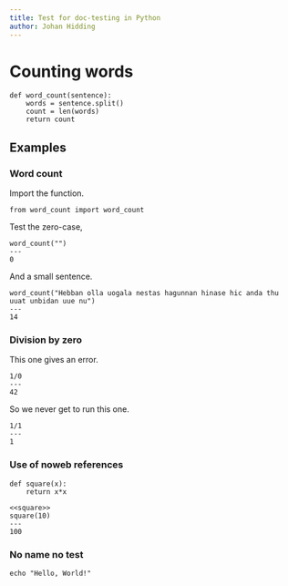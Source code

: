 ```yaml
---
title: Test for doc-testing in Python
author: Johan Hidding
---
```


# Counting words

``` {.python file=word_count.py}
def word_count(sentence):
    words = sentence.split()
    count = len(words)
    return count
```

## Examples

### Word count

Import the function.

``` {.python #test-word-count}
from word_count import word_count
```

Test the zero-case,

``` {.python .doctest #test-word-count}
word_count("")
---
0
```

And a small sentence.

``` {.python .doctest #test-word-count}
word_count("Hebban olla uogala nestas hagunnan hinase hic anda thu uuat unbidan uue nu")
---
14
```

### Division by zero

This one gives an error.

``` {.python .doctest #test-division}
1/0
---
42
```

So we never get to run this one.

``` {.python .doctest #test-division}
1/1
---
1
```

### Use of noweb references

``` {.python #square}
def square(x):
    return x*x
```

``` {.python .doctest #test-square}
<<square>>
square(10)
---
100
```

### No name no test

```shell
echo "Hello, World!"
```

